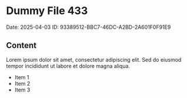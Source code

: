# Dummy File 433

Date: 2025-04-03
ID: 93389512-BBC7-46DC-A2BD-2A601F0F91E9

## Content

Lorem ipsum dolor sit amet, consectetur adipiscing elit.
Sed do eiusmod tempor incididunt ut labore et dolore magna aliqua.

* Item 1
* Item 2
* Item 3

